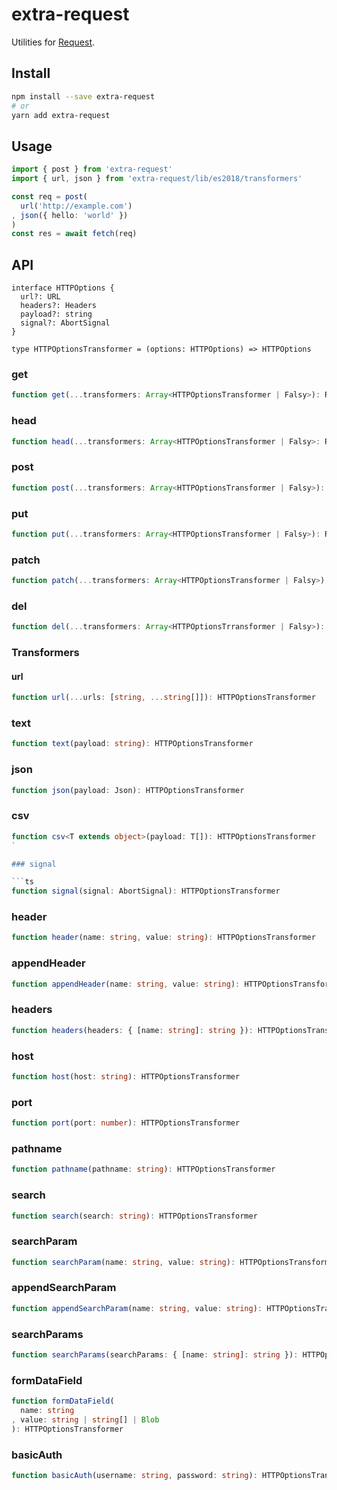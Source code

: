 # extra-request

Utilities for [Request](https://developer.mozilla.org/en-US/docs/Web/API/Request).

## Install

```sh
npm install --save extra-request
# or
yarn add extra-request
```

## Usage

```ts
import { post } from 'extra-request'
import { url, json } from 'extra-request/lib/es2018/transformers'

const req = post(
  url('http://example.com')
, json({ hello: 'world' })
)
const res = await fetch(req)
```

## API

```
interface HTTPOptions {
  url?: URL
  headers?: Headers
  payload?: string
  signal?: AbortSignal
}

type HTTPOptionsTransformer = (options: HTTPOptions) => HTTPOptions
```

### get

```ts
function get(...transformers: Array<HTTPOptionsTransformer | Falsy>): Request
```

### head

```ts
function head(...transformers: Array<HTTPOptionsTransformer | Falsy>: Request
```

### post

```ts
function post(...transformers: Array<HTTPOptionsTransformer | Falsy>): Request
```

### put

```ts
function put(...transformers: Array<HTTPOptionsTransformer | Falsy>): Request
```

### patch

```ts
function patch(...transformers: Array<HTTPOptionsTransformer | Falsy>): Request
```

### del

```ts
function del(...transformers: Array<HTTPOptionsTrransformer | Falsy>): Request
```

### Transformers

#### url

```ts
function url(...urls: [string, ...string[]]): HTTPOptionsTransformer
```

### text

```ts
function text(payload: string): HTTPOptionsTransformer
```

### json

```ts
function json(payload: Json): HTTPOptionsTransformer
```

### csv

```ts
function csv<T extends object>(payload: T[]): HTTPOptionsTransformer
`

### signal

```ts
function signal(signal: AbortSignal): HTTPOptionsTransformer
```

### header

```ts
function header(name: string, value: string): HTTPOptionsTransformer
```

### appendHeader

```ts
function appendHeader(name: string, value: string): HTTPOptionsTransformer
```

### headers

```ts
function headers(headers: { [name: string]: string }): HTTPOptionsTransformer
```

### host

```ts
function host(host: string): HTTPOptionsTransformer
```

### port

```ts
function port(port: number): HTTPOptionsTransformer
```

### pathname

```ts
function pathname(pathname: string): HTTPOptionsTransformer
```

### search

```ts
function search(search: string): HTTPOptionsTransformer
```

### searchParam

```ts
function searchParam(name: string, value: string): HTTPOptionsTransformer
```

### appendSearchParam

```ts
function appendSearchParam(name: string, value: string): HTTPOptionsTransformer
```

### searchParams

```ts
function searchParams(searchParams: { [name: string]: string }): HTTPOptionsTransformer
```

### formDataField

```ts
function formDataField(
  name: string
, value: string | string[] | Blob
): HTTPOptionsTransformer
```

### basicAuth

```ts
function basicAuth(username: string, password: string): HTTPOptionsTransformer
```
